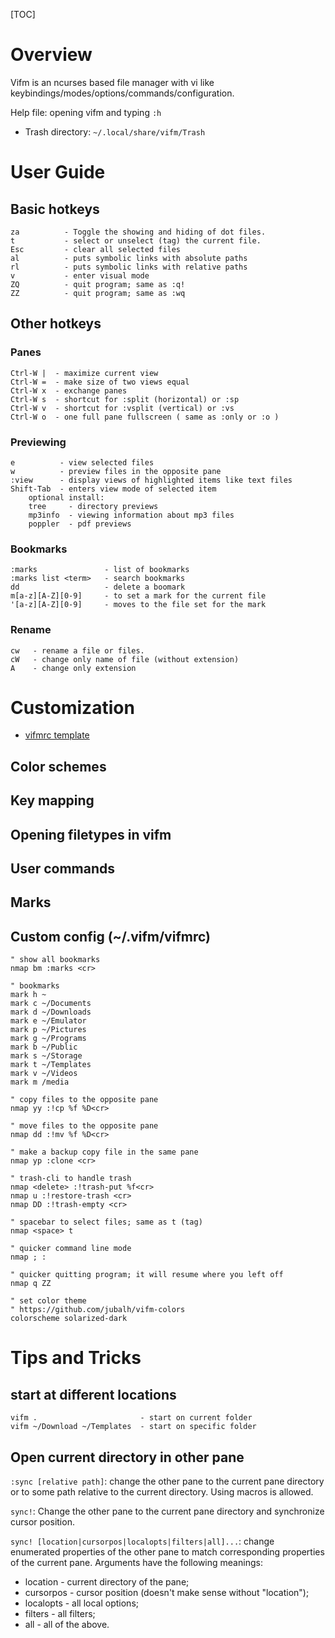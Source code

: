 [TOC]

# Overview

Vifm is an ncurses based file manager with vi like
keybindings/modes/options/commands/configuration.

Help file: opening vifm and typing `:h`

- Trash directory: `~/.local/share/vifm/Trash`

# User Guide

## Basic hotkeys

	za          - Toggle the showing and hiding of dot files.
	t           - select or unselect (tag) the current file.
	Esc         - clear all selected files
	al          - puts symbolic links with absolute paths
	rl          - puts symbolic links with relative paths
	v           - enter visual mode
	ZQ          - quit program; same as :q!
	ZZ          - quit program; same as :wq

## Other hotkeys

### Panes

	Ctrl-W |  - maximize current view
	Ctrl-W =  - make size of two views equal
	Ctrl-W x  - exchange panes
	Ctrl-W s  - shortcut for :split (horizontal) or :sp
	Ctrl-W v  - shortcut for :vsplit (vertical) or :vs
	Ctrl-W o  - one full pane fullscreen ( same as :only or :o )

### Previewing

	e          - view selected files
	w          - preview files in the opposite pane
	:view      - display views of highlighted items like text files
	Shift-Tab  - enters view mode of selected item
		optional install:
		tree     - directory previews
		mp3info  - viewing information about mp3 files
		poppler  - pdf previews

### Bookmarks

	:marks               - list of bookmarks
	:marks list <term>   - search bookmarks
	dd                   - delete a boomark
	m[a-z][A-Z][0-9]     - to set a mark for the current file
	'[a-z][A-Z][0-9]     - moves to the file set for the mark

### Rename

	cw   - rename a file or files.
	cW   - change only name of file (without extension)
	A    - change only extension

# Customization

- [vifmrc template](https://github.com/vifm/vifm/blob/master/data/vifmrc)

## Color schemes

## Key mapping

## Opening filetypes in vifm

## User commands

## Marks

## Custom config (~/.vifm/vifmrc)

	" show all bookmarks
	nmap bm :marks <cr>

	" bookmarks
	mark h ~
	mark c ~/Documents
	mark d ~/Downloads
	mark e ~/Emulator
	mark p ~/Pictures
	mark g ~/Programs
	mark b ~/Public
	mark s ~/Storage
	mark t ~/Templates
	mark v ~/Videos
	mark m /media

	" copy files to the opposite pane
	nmap yy :!cp %f %D<cr>

	" move files to the opposite pane
	nmap dd :!mv %f %D<cr>

	" make a backup copy file in the same pane
	nmap yp :clone <cr>

	" trash-cli to handle trash
	nmap <delete> :!trash-put %f<cr>
	nmap u :!restore-trash <cr>
	nmap DD :!trash-empty <cr>

	" spacebar to select files; same as t (tag)
	nmap <space> t

	" quicker command line mode
	nmap ; :

	" quicker quitting program; it will resume where you left off
	nmap q ZZ

	" set color theme
	" https://github.com/jubalh/vifm-colors
	colorscheme solarized-dark

# Tips and Tricks

## start at different locations

	vifm .                       - start on current folder
	vifm ~/Download ~/Templates  - start on specific folder

## Open current directory in other pane

`:sync [relative path]`: change the other pane to the current pane
directory or to some path relative to the current directory. Using
macros is allowed.

`sync!`: Change the other pane to the current pane directory and
synchronize cursor position.

`sync! [location|cursorpos|localopts|filters|all]...`: change enumerated
properties of the other pane to match corresponding properties of the
current pane. Arguments have the following meanings:
- location - current directory of the pane;
- cursorpos - cursor position (doesn't make sense without "location");
- localopts - all local options;
- filters - all filters;
- all - all of the above.

